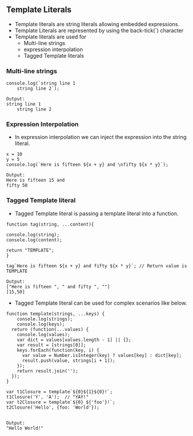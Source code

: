 ## Template Literals

* Template literals are string literals allowing embedded expressions.
* Template Literals are represented by using the back-tick(`) character
* Template literals are used for
  * Multi-line strings
  * expression interpolation
  * Tagged Template literals
  
### Multi-line strings

```
console.log(`string line 1
	string line 2`);
  
Output:
string line 1
	string line 2
```
### Expression Interpolation	
* In expression interpolation we can inject the expression into the string literal.
```
x = 10
y = 5
console.log(`Here is fifteen ${x + y} and \nfifty ${x * y}`);

Output: 
Here is fifteen 15 and 
fifty 50
```
### Tagged Template literal

* Tagged Template literal is passing a template literal into a function.

```
function tag(string, ...content){

console.log(string);
console.log(content);

return "TEMPLATE";
}

tag`Here is fifteen ${x + y} and fifty ${x * y}`; // Return value is TEMPLATE

Output:
["Here is fifteen ", " and fifty ", ""]
[15,50]
```

* Tagged Template literal can be used for complex scenarios like below.

```
function template(strings, ...keys) {
	console.log(strings);
	console.log(keys);
  return (function(...values) {
  	console.log(values);
    var dict = values[values.length - 1] || {};
    var result = [strings[0]];
    keys.forEach(function(key, i) {
      var value = Number.isInteger(key) ? values[key] : dict[key];
      result.push(value, strings[i + 1]);
    });
    return result.join('');
  });
}

var t1Closure = template`${0}${1}${0}!`;
t1Closure('Y', 'A');  // "YAY!"
var t2Closure = template`${0} ${'foo'}!`;
t2Closure('Hello', {foo: 'World'});  


Output:
"Hello World!"
```
